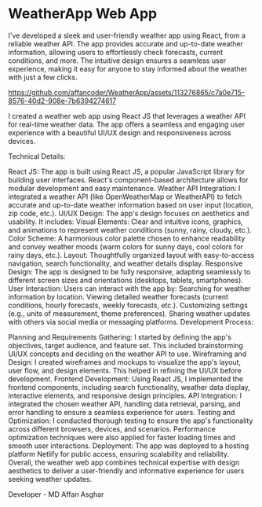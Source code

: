 # WeatherApp Web App

I've developed a sleek and user-friendly weather app using React, from a reliable weather API. The app provides accurate and up-to-date weather information, allowing users to effortlessly check forecasts, current conditions, and more. The intuitive design ensures a seamless user experience, making it easy for anyone to stay informed about the weather with just a few clicks.

https://github.com/affancoder/WeatherApp/assets/113276865/c7a0e715-8576-40d2-908e-7b6394274617

I created a weather web app using React JS that leverages a weather API for real-time weather data. The app offers a seamless and engaging user experience with a beautiful UI/UX design and responsiveness across devices.

Technical Details:

React JS: The app is built using React JS, a popular JavaScript library for building user interfaces. React's component-based architecture allows for modular development and easy maintenance.
Weather API Integration: I integrated a weather API (like OpenWeatherMap or WeatherAPI) to fetch accurate and up-to-date weather information based on user input (location, zip code, etc.).
UI/UX Design: The app's design focuses on aesthetics and usability. It includes:
Visual Elements: Clear and intuitive icons, graphics, and animations to represent weather conditions (sunny, rainy, cloudy, etc.).
Color Scheme: A harmonious color palette chosen to enhance readability and convey weather moods (warm colors for sunny days, cool colors for rainy days, etc.).
Layout: Thoughtfully organized layout with easy-to-access navigation, search functionality, and weather details display.
Responsive Design: The app is designed to be fully responsive, adapting seamlessly to different screen sizes and orientations (desktops, tablets, smartphones).
User Interaction: Users can interact with the app by:
Searching for weather information by location.
Viewing detailed weather forecasts (current conditions, hourly forecasts, weekly forecasts, etc.).
Customizing settings (e.g., units of measurement, theme preferences).
Sharing weather updates with others via social media or messaging platforms.
Development Process:

Planning and Requirements Gathering: I started by defining the app's objectives, target audience, and feature set. This included brainstorming UI/UX concepts and deciding on the weather API to use.
Wireframing and Design: I created wireframes and mockups to visualize the app's layout, user flow, and design elements. This helped in refining the UI/UX before development.
Frontend Development: Using React JS, I implemented the frontend components, including search functionality, weather data display, interactive elements, and responsive design principles.
API Integration: I integrated the chosen weather API, handling data retrieval, parsing, and error handling to ensure a seamless experience for users.
Testing and Optimization: I conducted thorough testing to ensure the app's functionality across different browsers, devices, and scenarios. Performance optimization techniques were also applied for faster loading times and smooth user interactions.
Deployment: The app was deployed to a hosting platform Netlify for public access, ensuring scalability and reliability.
Overall, the weather web app combines technical expertise with design aesthetics to deliver a user-friendly and informative experience for users seeking weather updates.

Developer - MD Affan Asghar
